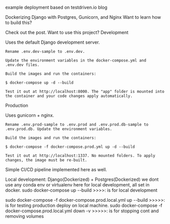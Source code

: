 example deployment based on testdriven.io blog

Dockerizing Django with Postgres, Gunicorn, and Nginx
Want to learn how to build this?

Check out the post.
Want to use this project?
Development

Uses the default Django development server.

    Rename .env.dev-sample to .env.dev.

    Update the environment variables in the docker-compose.yml and .env.dev files.

    Build the images and run the containers:

    $ docker-compose up -d --build

    Test it out at http://localhost:8000. The "app" folder is mounted into the container and your code changes apply automatically.

Production

Uses gunicorn + nginx.

    Rename .env.prod-sample to .env.prod and .env.prod.db-sample to .env.prod.db. Update the environment variables.

    Build the images and run the containers:

    $ docker-compose -f docker-compose.prod.yml up -d --build

    Test it out at http://localhost:1337. No mounted folders. To apply changes, the image must be re-built.
    
    
Simple CI/CD pipeline implemented here as well.

Local development: Django(Dockerized) + Postgres(Dockerized)
we dont use any conda env or virtualenv here for local development, all set in docker.
sudo docker-compose up --build  >>>>: is for local development


sudo docker-compose -f docker-compose.prod.local.yml up --build >>>>>: is for testing production deploy 
on local machine.
sudo docker-compose -f docker-compose.prod.local.yml down -v    >>>>>: is for stopping cont and removing volumes









